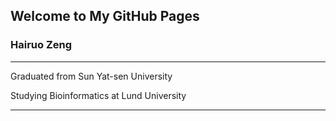 ## Welcome to My GitHub Pages

### Hairuo Zeng
-----------------------------------------------------------
Graduated from Sun Yat-sen University

Studying Bioinformatics at Lund University

-----------------------------------------------------------
